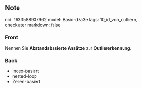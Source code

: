 ## Note
nid: 1633588937962
model: Basic-d7a3e
tags: 10_id_von_outliern, checklater
markdown: false

### Front
Nennen Sie <b>Abstandsbasierte Ansätze</b> zur <b>Outliererkennung</b>.

### Back
<ul><li>Index-basiert</li><li>nested-loop</li><li>Zellen-basiert</li></ul>
